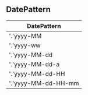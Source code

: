 
## DatePattern
| DatePattern |
| ------ |
| '.'yyyy-MM |
| '.'yyyy-ww |
| '.'yyyy-MM-dd |
|'.'yyyy-MM-dd-a |
| '.'yyyy-MM-dd-HH |
| '.'yyyy-MM-dd-HH-mm |
